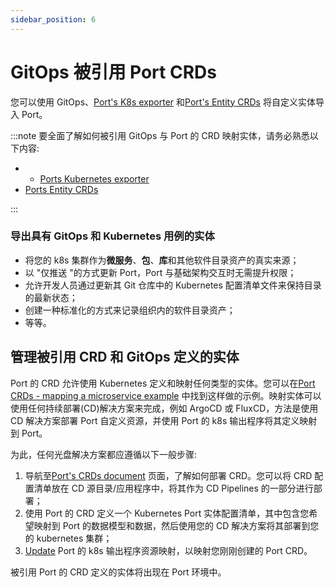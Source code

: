 ```yaml
---
sidebar_position: 6
---
```


# GitOps 被引用 Port CRDs

您可以使用 GitOps、[Port's K8s exporter](/build-your-software-catalog/sync-data-to-catalog/kubernetes/kubernetes.md) 和[Port's Entity CRDs](/build-your-software-catalog/sync-data-to-catalog/kubernetes/port-crd.md) 将自定义实体导入 Port。

:::note 要全面了解如何被引用 GitOps 与 Port 的 CRD 映射实体，请务必熟悉以下内容: 

* * [Ports Kubernetes exporter](/build-your-software-catalog/sync-data-to-catalog/kubernetes/kubernetes.md)
* [Ports Entity CRDs](/build-your-software-catalog/sync-data-to-catalog/kubernetes/port-crd.md)

:::

### 导出具有 GitOps 和 Kubernetes 用例的实体

* 将您的 k8s 集群作为**微服务**、**包**、**库**和其他软件目录资产的真实来源；
* 以 "仅推送 "的方式更新 Port，Port 与基础架构交互时无需提升权限；
* 允许开发人员通过更新其 Git 仓库中的 Kubernetes 配置清单文件来保持目录的最新状态；
* 创建一种标准化的方式来记录组织内的软件目录资产；
* 等等。

## 管理被引用 CRD 和 GitOps 定义的实体

Port 的 CRD 允许使用 Kubernetes 定义和映射任何类型的实体。您可以在[Port CRDs - mapping a microservice example](/build-your-software-catalog/sync-data-to-catalog/kubernetes/port-crd.md#example---mapping-a-microservice-using-port-crds) 中找到这样做的示例。映射实体可以使用任何持续部署(CD)解决方案来完成，例如 ArgoCD 或 FluxCD，方法是使用 CD 解决方案部署 Port 自定义资源，并使用 Port 的 k8s 输出程序将其定义映射到 Port。

为此，任何光盘解决方案都应遵循以下一般步骤: 

1. 导航至[Port's CRDs document](/build-your-software-catalog/sync-data-to-catalog/kubernetes/port-crd.md#deploying-ports-crds) 页面，了解如何部署 CRD。您可以将 CRD 配置清单放在 CD 源目录/应用程序中，将其作为 CD Pipelines 的一部分进行部署；
2. 使用 Port 的 CRD 定义一个 Kubernetes Port 实体配置清单，其中包含您希望映射到 Port 的数据模型和数据，然后使用您的 CD 解决方案将其部署到您的 kubernetes 集群；
3.  [Update](/build-your-software-catalog/sync-data-to-catalog/kubernetes/kubernetes.md#updating-exporter-configuration) Port 的 k8s 输出程序资源映射，以映射您刚刚创建的 Port CRD。

被引用 Port 的 CRD 定义的实体将出现在 Port 环境中。